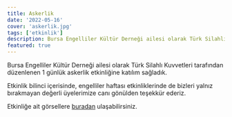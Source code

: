 ```yaml
---
title: Askerlik
date: '2022-05-16'
cover: 'askerlik.jpg'
tags: ['etkinlik']
description: Bursa Engelliler Kültür Derneği ailesi olarak Türk Silahlı Kuvvetleri tarafından düzenlenen 1 günlük askerlik etkinliğine katılım sağladık.
featured: true
---
```


Bursa Engelliler Kültür Derneği ailesi olarak Türk Silahlı Kuvvetleri tarafından düzenlenen 1 günlük askerlik etkinliğine katılım sağladık.

Etkinlik bilinci içerisinde, engelliler haftası etkinliklerinde de bizleri yalnız bırakmayan değerli üyelerimize canı gönülden teşekkür ederiz.

Etkinliğe ait görsellere <a href="https://photos.app.goo.gl/Mesm71J31bSzH4X66" target="_blank" rel="noopener noreferrer">buradan</a> ulaşabilirsiniz.


